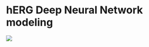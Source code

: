 # hERG Deep Neural Network modeling

<img src='/workspaces/hERG_DNN/data/herg_dnn_image.png'> </img>

